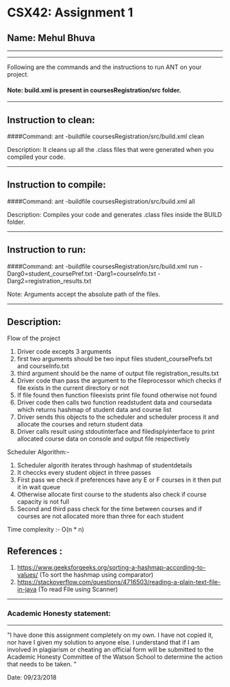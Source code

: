 # CSX42: Assignment 1
## Name: Mehul Bhuva

-----------------------------------------------------------------------
-----------------------------------------------------------------------


Following are the commands and the instructions to run ANT on your project.
#### Note: build.xml is present in coursesRegistration/src folder.

-----------------------------------------------------------------------
## Instruction to clean:

####Command: ant -buildfile coursesRegistration/src/build.xml clean

Description: It cleans up all the .class files that were generated when you
compiled your code.

-----------------------------------------------------------------------
## Instruction to compile:

####Command: ant -buildfile coursesRegistration/src/build.xml all

Description: Compiles your code and generates .class files inside the BUILD folder.

-----------------------------------------------------------------------
## Instruction to run:

####Command: ant -buildfile coursesRegistration/src/build.xml run -Darg0=student_coursePref.txt -Darg1=courseInfo.txt -Darg2=registration_results.txt

Note: Arguments accept the absolute path of the files.


-----------------------------------------------------------------------
## Description:

Flow of the project

1. Driver code excepts 3 arguments
2. first two arguments should be two input files student_coursePrefs.txt and courseInfo.txt
3. third argument should be the name of output file registration_results.txt
4. Driver code than pass the argument to the fileprocessor which checks if file exists in the current directory or not
5. If file found then function fileexists print file found otherwise not found
6. Driver code then calls two function readstudent data and coursedata which returns hashmap of student data and course list
7. Driver sends this objects to the scheduler and scheduler process it and allocate the courses and return student data
8. Driver calls result using stdoutinterface and filedisplyinterface to print allocated course data on console and output file respectively

Scheduler Algorithm:-

1. Scheduler algorith iterates through hashmap of studentdetails 
2. It checcks every student object in three passes
3. First pass we check if preferences have any E or F courses in it then put it in wait queue
4. Otherwise allocate first course to the students also check if course capacity is not full
5. Second and third pass check for the time between courses and if courses are not allocated more than three for each student

Time complexity :- O(n * n) 

## References : 
1. https://www.geeksforgeeks.org/sorting-a-hashmap-according-to-values/    (To sort the hashmap using comparator)
2. https://stackoverflow.com/questions/4716503/reading-a-plain-text-file-in-java  (To read File using Scanner)

-----------------------------------------------------------------------
### Academic Honesty statement:
-----------------------------------------------------------------------

"I have done this assignment completely on my own. I have not copied
it, nor have I given my solution to anyone else. I understand that if
I am involved in plagiarism or cheating an official form will be
submitted to the Academic Honesty Committee of the Watson School to
determine the action that needs to be taken. "

Date: 09/23/2018


